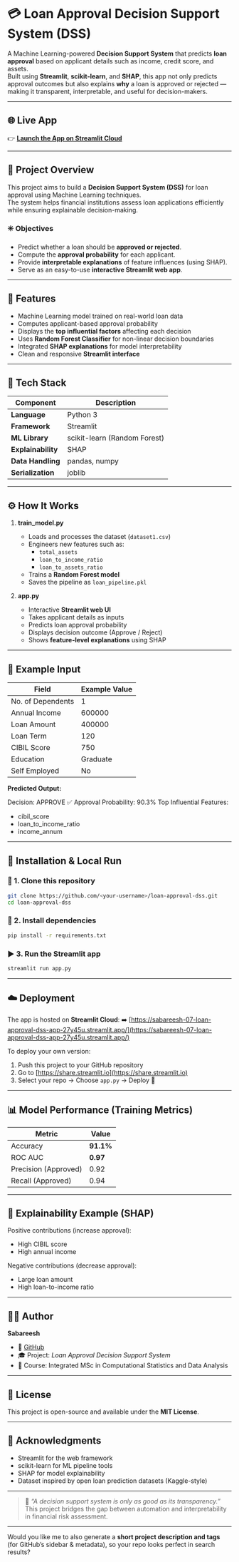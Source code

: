# 💳 Loan Approval Decision Support System (DSS)

A Machine Learning-powered **Decision Support System** that predicts **loan approval** based on applicant details such as income, credit score, and assets.  
Built using **Streamlit**, **scikit-learn**, and **SHAP**, this app not only predicts approval outcomes but also explains **why** a loan is approved or rejected — making it transparent, interpretable, and useful for decision-makers.

---

## 🌐 Live App
👉 [**Launch the App on Streamlit Cloud**](https://sabareesh-07-loan-approval-dss-app-27y45u.streamlit.app/)

---

## 🧠 Project Overview

This project aims to build a **Decision Support System (DSS)** for loan approval using Machine Learning techniques.  
The system helps financial institutions assess loan applications efficiently while ensuring explainable decision-making.

### ✳️ Objectives
- Predict whether a loan should be **approved or rejected**.
- Compute the **approval probability** for each applicant.
- Provide **interpretable explanations** of feature influences (using SHAP).
- Serve as an easy-to-use **interactive Streamlit web app**.

---

## 🧩 Features

- Machine Learning model trained on real-world loan data  
- Computes applicant-based approval probability  
- Displays the **top influential factors** affecting each decision  
- Uses **Random Forest Classifier** for non-linear decision boundaries  
- Integrated **SHAP explanations** for model interpretability  
- Clean and responsive **Streamlit interface**  

---

## 🧱 Tech Stack

| Component | Description |
|------------|-------------|
| **Language** | Python 3 |
| **Framework** | Streamlit |
| **ML Library** | scikit-learn (Random Forest) |
| **Explainability** | SHAP |
| **Data Handling** | pandas, numpy |
| **Serialization** | joblib |

---

## ⚙️ How It Works

1. **train_model.py**
   - Loads and processes the dataset (`dataset1.csv`)
   - Engineers new features such as:
     - `total_assets`
     - `loan_to_income_ratio`
     - `loan_to_assets_ratio`
   - Trains a **Random Forest model**
   - Saves the pipeline as `loan_pipeline.pkl`

2. **app.py**
   - Interactive **Streamlit web UI**
   - Takes applicant details as inputs
   - Predicts loan approval probability
   - Displays decision outcome (Approve / Reject)
   - Shows **feature-level explanations** using SHAP

---

## 🧾 Example Input
| Field | Example Value |
|--------|----------------|
| No. of Dependents | 1 |
| Annual Income | 600000 |
| Loan Amount | 400000 |
| Loan Term | 120 |
| CIBIL Score | 750 |
| Education | Graduate |
| Self Employed | No |

**Predicted Output:**

Decision: APPROVE ✅
Approval Probability: 90.3%
Top Influential Features:
* cibil_score
* loan_to_income_ratio
* income_annum

---

## 🧩 Installation & Local Run

### 🔧 1. Clone this repository
```bash
git clone https://github.com/<your-username>/loan-approval-dss.git
cd loan-approval-dss
````

### 🧠 2. Install dependencies

```bash
pip install -r requirements.txt
```

### ▶️ 3. Run the Streamlit app

```bash
streamlit run app.py
```

---

## ☁️ Deployment

The app is hosted on **Streamlit Cloud**:
➡️ [https://sabareesh-07-loan-approval-dss-app-27y45u.streamlit.app/](https://sabareesh-07-loan-approval-dss-app-27y45u.streamlit.app/)

To deploy your own version:

1. Push this project to your GitHub repository
2. Go to [https://share.streamlit.io](https://share.streamlit.io)
3. Select your repo → Choose `app.py` → Deploy 🚀

---

## 📊 Model Performance (Training Metrics)

| Metric               | Value     |
| -------------------- | --------- |
| Accuracy             | **91.1%** |
| ROC AUC              | **0.97**  |
| Precision (Approved) | 0.92      |
| Recall (Approved)    | 0.94      |

---

## 🧠 Explainability Example (SHAP)

Positive contributions (increase approval):

* High CIBIL score
* High annual income

Negative contributions (decrease approval):

* Large loan amount
* High loan-to-income ratio

---

## 👨‍💻 Author

**Sabareesh**
- 📧 [GitHub](https://github.com/sabareesh-07)
- 🎓 Project: *Loan Approval Decision Support System*
- 🧩 Course: Integrated MSc in Computational Statistics and Data Analysis

---

## 🪪 License

This project is open-source and available under the **MIT License**.

---

## 🌟 Acknowledgments

* Streamlit for the web framework
* scikit-learn for ML pipeline tools
* SHAP for model explainability
* Dataset inspired by open loan prediction datasets (Kaggle-style)

---

> 💬 *“A decision support system is only as good as its transparency.”*
> This project bridges the gap between automation and interpretability in financial risk assessment.

---


Would you like me to also generate a **short project description and tags** (for GitHub’s sidebar & metadata), so your repo looks perfect in search results?
```


